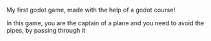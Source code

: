 My first godot game, made with the help of a godot course!

In this game, you are the captain of a plane and you need to avoid the pipes, by passing through it
